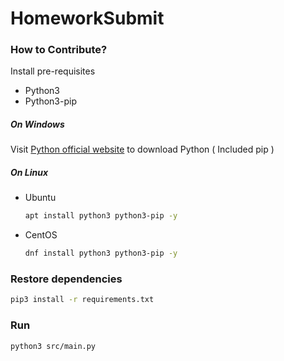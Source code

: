 # HomeworkSubmit

### How to Contribute?

Install pre-requisites

- Python3
- Python3-pip

##### On Windows

Visit [Python official website](https://www.python.org/) to download Python ( Included pip )

##### On Linux

- Ubuntu
    ```bash
    apt install python3 python3-pip -y
    ```

- CentOS
    ```bash
    dnf install python3 python3-pip -y
    ```

### Restore dependencies

```bash
pip3 install -r requirements.txt
```

### Run

```bash
python3 src/main.py
```